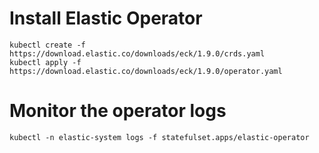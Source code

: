 

# Install Elastic Operator
```
kubectl create -f https://download.elastic.co/downloads/eck/1.9.0/crds.yaml
kubectl apply -f https://download.elastic.co/downloads/eck/1.9.0/operator.yaml
```

# Monitor the operator logs
```
kubectl -n elastic-system logs -f statefulset.apps/elastic-operator
```


